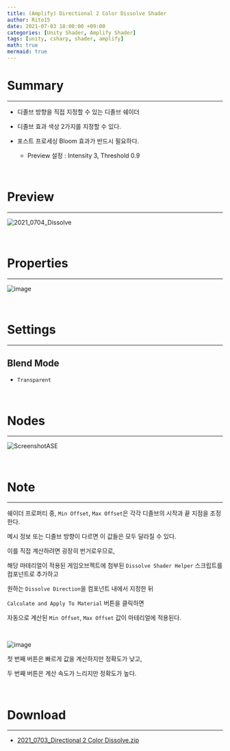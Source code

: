 ```yaml
---
title: (Amplify) Directional 2 Color Dissolve Shader
author: Rito15
date: 2021-07-03 18:00:00 +09:00
categories: [Unity Shader, Amplify Shader]
tags: [unity, csharp, shader, amplify]
math: true
mermaid: true
---
```


# Summary
---

- 디졸브 방향을 직접 지정할 수 있는 디졸브 쉐이더

- 디졸브 효과 색상 2가지를 지정할 수 있다.

- 포스트 프로세싱 Bloom 효과가 반드시 필요하다.
  - Preview 설정 : Intensity 3, Threshold 0.9

<br>

# Preview
---

![2021_0704_Dissolve](https://user-images.githubusercontent.com/42164422/124363829-aa859700-dc78-11eb-9ec4-a875cd7230e4.gif)

<br>

# Properties
---

![image](https://user-images.githubusercontent.com/42164422/124363842-cbe68300-dc78-11eb-8830-13e81def11d2.png)

<br>

# Settings
---

## Blend Mode
 - `Transparent`

<br>

# Nodes
---

![ScreenshotASE](https://user-images.githubusercontent.com/42164422/124362158-55dd1e80-dc6e-11eb-9fa0-739f44e46108.png)

<br>

# Note
---

쉐이더 프로퍼티 중, `Min Offset`, `Max Offset`은 각각 디졸브의 시작과 끝 지점을 조정한다.

메시 정보 또는 디졸브 방향이 다르면 이 값들은 모두 달라질 수 있다.

이를 직접 계산하려면 굉장히 번거로우므로,

해당 마테리얼이 적용된 게임오브젝트에 첨부된 `Dissolve Shader Helper` 스크립트를 컴포넌트로 추가하고

원하는 `Dissolve Direction`을 컴포넌트 내에서 지정한 뒤

`Calculate and Apply To Material` 버튼을 클릭하면

자동으로 계산된 `Min Offset`, `Max Offset` 값이 마테리얼에 적용된다.

<br>

![image](https://user-images.githubusercontent.com/42164422/124364399-42d14b00-dc7c-11eb-9ddd-860aa898b1f1.png)

첫 번째 버튼은 빠르게 값을 계산하지만 정확도가 낮고,

두 번째 버튼은 계산 속도가 느리지만 정확도가 높다.

<br>

# Download
---

- [2021_0703_Directional 2 Color Dissolve.zip](https://github.com/rito15/Images/files/6758915/2021_0703_Directional.2.Color.Dissolve.zip)

<br>


